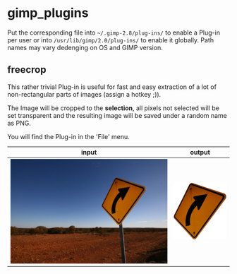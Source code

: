 gimp_plugins
============

Put the corresponding file into 
``~/.gimp-2.8/plug-ins/`` to enable a Plug-in per user
or into ``/usr/lib/gimp/2.0/plug-ins/`` to enable it globally.
Path names may vary dedenging on OS and GIMP version.

freecrop
--------

This rather trivial Plug-in is useful for fast and easy extraction
of a lot of non-rectangular parts of images (assign a hotkey ;)).

The Image will be cropped to the **selection**, all pixels not selected will
be set transparent and the resulting image will be saved under a random name as PNG.

You will find the Plug-in in the 'File' menu.

input | output
------ | ------
![cat in blanket](freecrop_before.jpg) | ![cat in blanket cropped](freecrop_after.png)
